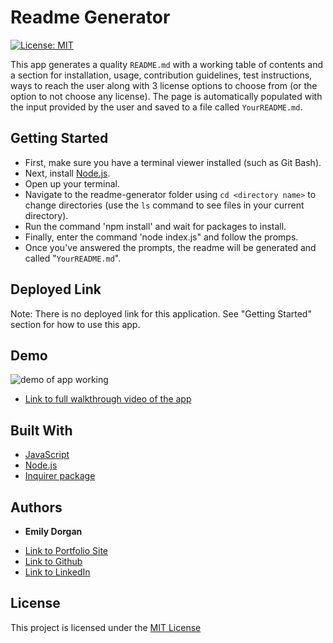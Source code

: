 # Readme Generator

[![License: MIT](https://img.shields.io/badge/License-MIT-yellow.svg)](https://opensource.org/licenses/MIT)

This app generates a quality `README.md` with a working table of contents and a section for installation, usage, contribution guidelines, test instructions, ways to reach the user along with 3 license options to choose from (or the option to not choose any license). The page is automatically populated with the input provided by the user and saved to a file called `YourREADME.md`.

## Getting Started

* First, make sure you have a terminal viewer installed (such as Git Bash).
* Next, install [Node.js](https://nodejs.org/).
* Open up your terminal.
* Navigate to the readme-generator folder using `cd <directory name>` to change directories (use the `ls` command to see files in your current directory).
* Run the command 'npm install' and wait for packages to install.
* Finally, enter the command 'node index.js" and follow the promps.
* Once you've answered the prompts, the readme will be generated and called "`YourREADME.md`".

## Deployed Link

Note: There is no deployed link for this application. See "Getting Started" section for how to use this app.

## Demo

![demo of app working](demo/readme-generator-demo.gif)

* [Link to full walkthrough video of the app](https://watch.screencastify.com/v/sradQUSPiLTD5YdCdhYD)

## Built With

* [JavaScript](https://developer.mozilla.org/en-US/docs/Web/JavaScript)
* [Node.js](https://nodejs.org/)
* [Inquirer package](https://www.npmjs.com/package/inquirer)


## Authors

* **Emily Dorgan** 

- [Link to Portfolio Site](https://emdorgan.github.io/updated-portfolio/)
- [Link to Github](https://github.com/emdorgan)
- [Link to LinkedIn](https://www.linkedin.com/in/emily-dorgan/)

## License

This project is licensed under the [MIT License](https://opensource.org/licenses/MIT)